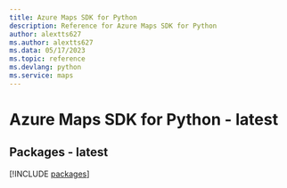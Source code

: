 ```yaml
---
title: Azure Maps SDK for Python
description: Reference for Azure Maps SDK for Python
author: alextts627
ms.author: alextts627
ms.data: 05/17/2023
ms.topic: reference
ms.devlang: python
ms.service: maps
---
```

# Azure Maps SDK for Python - latest
## Packages - latest
[!INCLUDE [packages](maps-index.md)]